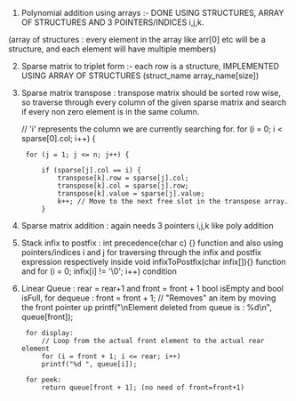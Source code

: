 1. Polynomial addition using arrays :- DONE USING STRUCTURES, ARRAY OF STRUCTURES AND 3 POINTERS/INDICES i,j,k.


(array of structures : every element in the array like arr[0] etc will be a structure, and each element will have multiple members)


2. Sparse matrix to triplet form :- each row is a structure, IMPLEMENTED USING ARRAY OF STRUCTURES (struct_name array_name[size])

3. Sparse matrix transpose : transpose matrix should be sorted row wise, so 
traverse through every column of the given sparse matrix and search if every non zero element is in the same column.
    
    // 'i' represents the column we are currently searching for.
    for (i = 0; i < sparse[0].col; i++) { 

        for (j = 1; j <= n; j++) {
            
            if (sparse[j].col == i) {
                transpose[k].row = sparse[j].col;
                transpose[k].col = sparse[j].row;
                transpose[k].value = sparse[j].value;
                k++; // Move to the next free slot in the transpose array.
            }

4. Sparse matrix addition : again needs 3 pointers i,j,k like poly addition

5. Stack infix to postfix : int precedence(char c) {} function and also using pointers/indices i and j for traversing through the infix and postfix expression respectively inside 
                    void infixToPostfix(char infix[]){} function and 
            for (i = 0; infix[i] != '\0'; i++) condition

6. Linear Queue : rear = rear+1 and front = front + 1
    bool isEmpty and bool isFull, 
        for dequeue :
            front = front + 1; // "Removes" an item by moving the front pointer up
            printf("\nElement deleted from queue is : %d\n", queue[front]);

        for display:
            // Loop from the actual front element to the actual rear element
            for (i = front + 1; i <= rear; i++)
            printf("%d ", queue[i]);
        
        for peek:
            return queue[front + 1]; (no need of front=front+1)
